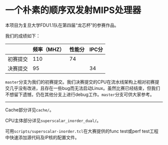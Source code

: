 # 一个朴素的顺序双发射MIPS处理器

本项目为复旦大学FDU1.1队在第四届“龙芯杯”的参赛作品。



我们的成绩如下：

|          | 频率（MHZ） | 性能分 | IPC分 |
| -------- | ----------- | ------ | ----- |
| 初赛提交 | 110         | 74     |       |
| 决赛提交 | 95          |        | 34    |

`master`分支为我们的初赛提交。我们决赛提交的CPU在流水线架构上相对初赛提交几乎没有改进，且存在一些bug而无法启动Linux。虽然比赛已经结束，但我们不想留下遗憾，仍在其他分支上进行debug工作。`master`分支可供大家参考。



------

Cache部分详见`cache/`。

CPU主体部分详见`superscalar_inorder_dual/`。

可用`scripts/superscalar-inorder.tcl`在大赛提供的func test或perf test工程中快速添加源代码及IP核的配置文件。
